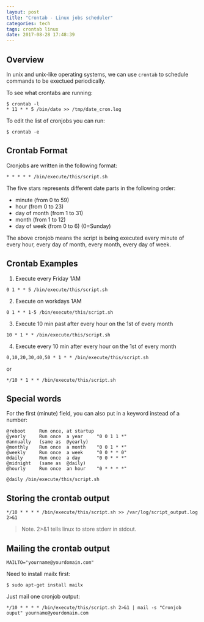 ```yaml
---
layout: post
title: "Crontab - Linux jobs scheduler"
categories: tech
tags: crontab linux
date: 2017-08-28 17:48:39
---
```



## Overview

In unix and unix-like operating systems, we can use `crontab` to schedule commands to be exectued periodically.

To see what crontabs are running:

```
$ crontab -l
* 11 * * 5 /bin/date >> /tmp/date_cron.log
```

To edit the list of cronjobs you can run:

```
$ crontab -e
```

## Crontab Format

Cronjobs are written in the following format:

```
* * * * * /bin/execute/this/script.sh
```

The five stars represents different date parts in the following order:

* minute (from 0 to 59)
* hour (from 0 to 23)
* day of month (from 1 to 31)
* month (from 1 to 12)
* day of week (from 0 to 6) (0=Sunday)

The above cronjob means the script is being executed every minute of every hour, every day of month, every month, every day of week.

## Crontab Examples

1. Execute every Friday 1AM

```
0 1 * * 5 /bin/execute/this/script.sh
```

2. Execute on workdays 1AM

```
0 1 * * 1-5 /bin/execute/this/script.sh
```

3. Execute 10 min past after every hour on the 1st of every month

```
10 * 1 * * /bin/execute/this/script.sh
```

4. Execute every 10 min after every hour on the 1st of every month

```
0,10,20,30,40,50 * 1 * * /bin/execute/this/script.sh
```

or

```
*/10 * 1 * * /bin/execute/this/script.sh
```

## Special words

For the first (minute) field, you can also put in a keyword instead of a number:

```
@reboot     Run once, at startup
@yearly     Run once  a year     "0 0 1 1 *"
@annually   (same as  @yearly)
@monthly    Run once  a month    "0 0 1 * *"
@weekly     Run once  a week     "0 0 * * 0"
@daily      Run once  a day      "0 0 * * *"
@midnight   (same as  @daily)
@hourly     Run once  an hour    "0 * * * *"
```

```
@daily /bin/execute/this/script.sh
```

## Storing the crontab output

```
*/10 * * * * /bin/execute/this/script.sh >> /var/log/script_output.log 2>&1
```

> Note. 2>&1 tells linux to store stderr in stdout.

## Mailing the crontab output

```
MAILTO="yourname@yourdomain.com"
```

Need to install mailx first:

```
$ sudo apt-get install mailx
```

Just mail one cronjob output:

```
*/10 * * * * /bin/execute/this/script.sh 2>&1 | mail -s "Cronjob ouput" yourname@yourdomain.com
```
